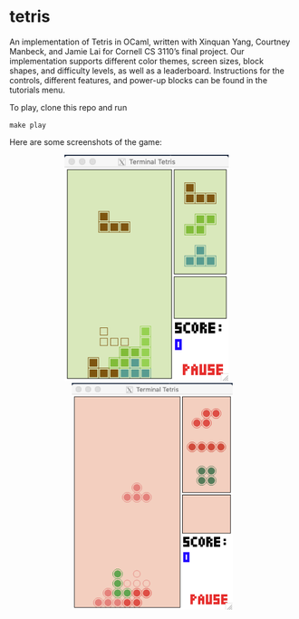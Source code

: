 # tetris

An implementation of Tetris in OCaml, written with Xinquan Yang, Courtney Manbeck, and Jamie Lai for Cornell CS 3110’s final project. Our implementation supports different color themes, screen sizes, block shapes, and difficulty levels, as well as a leaderboard. Instructions for the controls, different features, and power-up blocks can be found in the tutorials menu. 

To play, clone this repo and run
```
make play
```

Here are some screenshots of the game:
<p align="center">
  <img src="screenshots/screenshot_1.png" height="400">&nbsp;&nbsp;&nbsp;&nbsp;&nbsp;<img src="screenshots/screenshot_2.png"
    height="400">
</p>
